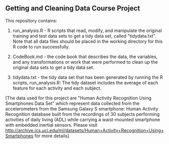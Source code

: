## Getting and Cleaning Data Course Project

This repository contains: 

1. run_analysis.R - R scripts that read, modify, and manipulate the original training and test data sets to get a tidy data set, called "tidydata.txt". Note that all data files should be placed in the working directory for this R code to run successfully. 

2. CodeBook.md - the code book that describes the data, the variables, and any transformations or work that were performed to clean up the original data sets to get a tidy data set.   

3. tidydata.txt - the tidy data set that has been generated by running the R scripts, run_analysis.R: The tidy dataset includes the average of each feature for each activity and each subject.

[The data used for this project are "Human Activity Recognition Using Smartphones Data Set" which represent data collected from the accelerometers from the Samsung Galaxy S smartphone: Human Activity Recognition database built from the recordings of 30 subjects performing activities of daily living (ADL) while carrying a waist-mounted smartphone with embedded inertial sensors. Please visit http://archive.ics.uci.edu/ml/datasets/Human+Activity+Recognition+Using+Smartphones for more details] 

